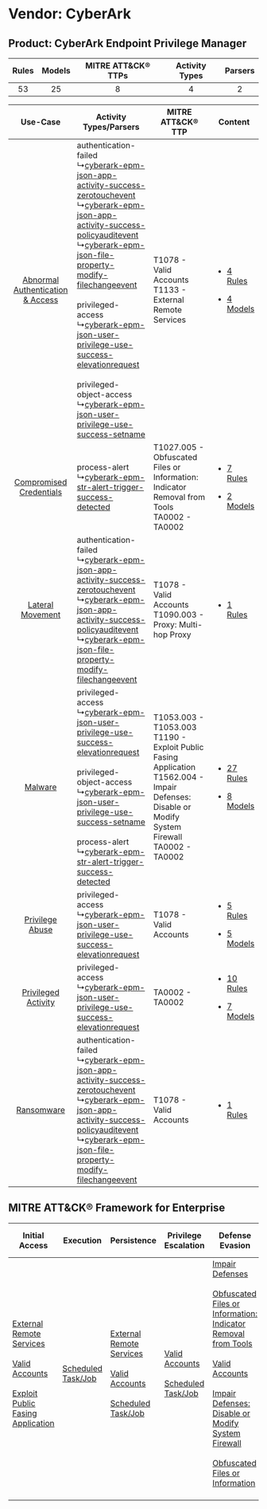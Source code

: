 Vendor: CyberArk
================
Product: CyberArk Endpoint Privilege Manager
--------------------------------------------
| Rules | Models | MITRE ATT&CK® TTPs | Activity Types | Parsers |
|:-----:|:------:|:------------------:|:--------------:|:-------:|
|  53   |   25   |         8          |       4        |    2    |

|    Use-Case    | Activity Types/Parsers    | MITRE ATT&CK® TTP    | Content    |
|:----:| ---- | ---- | ---- |
| [Abnormal Authentication & Access](../../../UseCases/uc_abnormal_authentication_&_access.md) |  authentication-failed<br> ↳[cyberark-epm-json-app-activity-success-zerotouchevent](Ps/pC_cyberarkepmjsonappactivitysuccesszerotouchevent.md)<br> ↳[cyberark-epm-json-app-activity-success-policyauditevent](Ps/pC_cyberarkepmjsonappactivitysuccesspolicyauditevent.md)<br> ↳[cyberark-epm-json-file-property-modify-filechangeevent](Ps/pC_cyberarkepmjsonfilepropertymodifyfilechangeevent.md)<br><br> privileged-access<br> ↳[cyberark-epm-json-user-privilege-use-success-elevationrequest](Ps/pC_cyberarkepmjsonuserprivilegeusesuccesselevationrequest.md)<br><br> privileged-object-access<br> ↳[cyberark-epm-json-user-privilege-use-success-setname](Ps/pC_cyberarkepmjsonuserprivilegeusesuccesssetname.md)<br> | T1078 - Valid Accounts<br>T1133 - External Remote Services<br>    | [<ul><li>4 Rules</li></ul><ul><li>4 Models</li></ul>](RM/r_m_cyberark_cyberark_endpoint_privilege_manager_Abnormal_Authentication_&_Access.md) |
|          [Compromised Credentials](../../../UseCases/uc_compromised_credentials.md)          |  process-alert<br> ↳[cyberark-epm-str-alert-trigger-success-detected](Ps/pC_cyberarkepmstralerttriggersuccessdetected.md)<br>    | T1027.005 - Obfuscated Files or Information: Indicator Removal from Tools<br>TA0002 - TA0002<br>    | [<ul><li>7 Rules</li></ul><ul><li>2 Models</li></ul>](RM/r_m_cyberark_cyberark_endpoint_privilege_manager_Compromised_Credentials.md)          |
|    [Lateral Movement](../../../UseCases/uc_lateral_movement.md)    |  authentication-failed<br> ↳[cyberark-epm-json-app-activity-success-zerotouchevent](Ps/pC_cyberarkepmjsonappactivitysuccesszerotouchevent.md)<br> ↳[cyberark-epm-json-app-activity-success-policyauditevent](Ps/pC_cyberarkepmjsonappactivitysuccesspolicyauditevent.md)<br> ↳[cyberark-epm-json-file-property-modify-filechangeevent](Ps/pC_cyberarkepmjsonfilepropertymodifyfilechangeevent.md)<br>    | T1078 - Valid Accounts<br>T1090.003 - Proxy: Multi-hop Proxy<br>    | [<ul><li>1 Rules</li></ul>](RM/r_m_cyberark_cyberark_endpoint_privilege_manager_Lateral_Movement.md)    |
|    [Malware](../../../UseCases/uc_malware.md)    |  privileged-access<br> ↳[cyberark-epm-json-user-privilege-use-success-elevationrequest](Ps/pC_cyberarkepmjsonuserprivilegeusesuccesselevationrequest.md)<br><br> privileged-object-access<br> ↳[cyberark-epm-json-user-privilege-use-success-setname](Ps/pC_cyberarkepmjsonuserprivilegeusesuccesssetname.md)<br><br> process-alert<br> ↳[cyberark-epm-str-alert-trigger-success-detected](Ps/pC_cyberarkepmstralerttriggersuccessdetected.md)<br>    | T1053.003 - T1053.003<br>T1190 - Exploit Public Fasing Application<br>T1562.004 - Impair Defenses: Disable or Modify System Firewall<br>TA0002 - TA0002<br> | [<ul><li>27 Rules</li></ul><ul><li>8 Models</li></ul>](RM/r_m_cyberark_cyberark_endpoint_privilege_manager_Malware.md)    |
|    [Privilege Abuse](../../../UseCases/uc_privilege_abuse.md)    |  privileged-access<br> ↳[cyberark-epm-json-user-privilege-use-success-elevationrequest](Ps/pC_cyberarkepmjsonuserprivilegeusesuccesselevationrequest.md)<br>    | T1078 - Valid Accounts<br>    | [<ul><li>5 Rules</li></ul><ul><li>5 Models</li></ul>](RM/r_m_cyberark_cyberark_endpoint_privilege_manager_Privilege_Abuse.md)    |
|    [Privileged Activity](../../../UseCases/uc_privileged_activity.md)    |  privileged-access<br> ↳[cyberark-epm-json-user-privilege-use-success-elevationrequest](Ps/pC_cyberarkepmjsonuserprivilegeusesuccesselevationrequest.md)<br>    | TA0002 - TA0002<br>    | [<ul><li>10 Rules</li></ul><ul><li>7 Models</li></ul>](RM/r_m_cyberark_cyberark_endpoint_privilege_manager_Privileged_Activity.md)    |
|    [Ransomware](../../../UseCases/uc_ransomware.md)    |  authentication-failed<br> ↳[cyberark-epm-json-app-activity-success-zerotouchevent](Ps/pC_cyberarkepmjsonappactivitysuccesszerotouchevent.md)<br> ↳[cyberark-epm-json-app-activity-success-policyauditevent](Ps/pC_cyberarkepmjsonappactivitysuccesspolicyauditevent.md)<br> ↳[cyberark-epm-json-file-property-modify-filechangeevent](Ps/pC_cyberarkepmjsonfilepropertymodifyfilechangeevent.md)<br>    | T1078 - Valid Accounts<br>    | [<ul><li>1 Rules</li></ul>](RM/r_m_cyberark_cyberark_endpoint_privilege_manager_Ransomware.md)    |

MITRE ATT&CK® Framework for Enterprise
--------------------------------------
| Initial Access                                                                                                                                                                                                                         | Execution                                                               | Persistence                                                                                                                                                                                                             | Privilege Escalation                                                                                                                       | Defense Evasion                                                                                                                                                                                                                                                                                                                                                                                                                                              | Credential Access | Discovery | Lateral Movement | Collection | Command and Control                                                                                                                       | Exfiltration | Impact |
| -------------------------------------------------------------------------------------------------------------------------------------------------------------------------------------------------------------------------------------- | ----------------------------------------------------------------------- | ----------------------------------------------------------------------------------------------------------------------------------------------------------------------------------------------------------------------- | ------------------------------------------------------------------------------------------------------------------------------------------ | ------------------------------------------------------------------------------------------------------------------------------------------------------------------------------------------------------------------------------------------------------------------------------------------------------------------------------------------------------------------------------------------------------------------------------------------------------------ | ----------------- | --------- | ---------------- | ---------- | ----------------------------------------------------------------------------------------------------------------------------------------- | ------------ | ------ |
| [External Remote Services](https://attack.mitre.org/techniques/T1133)<br><br>[Valid Accounts](https://attack.mitre.org/techniques/T1078)<br><br>[Exploit Public Fasing Application](https://attack.mitre.org/techniques/T1190)<br><br> | [Scheduled Task/Job](https://attack.mitre.org/techniques/T1053)<br><br> | [External Remote Services](https://attack.mitre.org/techniques/T1133)<br><br>[Valid Accounts](https://attack.mitre.org/techniques/T1078)<br><br>[Scheduled Task/Job](https://attack.mitre.org/techniques/T1053)<br><br> | [Valid Accounts](https://attack.mitre.org/techniques/T1078)<br><br>[Scheduled Task/Job](https://attack.mitre.org/techniques/T1053)<br><br> | [Impair Defenses](https://attack.mitre.org/techniques/T1562)<br><br>[Obfuscated Files or Information: Indicator Removal from Tools](https://attack.mitre.org/techniques/T1027/005)<br><br>[Valid Accounts](https://attack.mitre.org/techniques/T1078)<br><br>[Impair Defenses: Disable or Modify System Firewall](https://attack.mitre.org/techniques/T1562/004)<br><br>[Obfuscated Files or Information](https://attack.mitre.org/techniques/T1027)<br><br> |                   |           |                  |            | [Proxy: Multi-hop Proxy](https://attack.mitre.org/techniques/T1090/003)<br><br>[Proxy](https://attack.mitre.org/techniques/T1090)<br><br> |              |        |